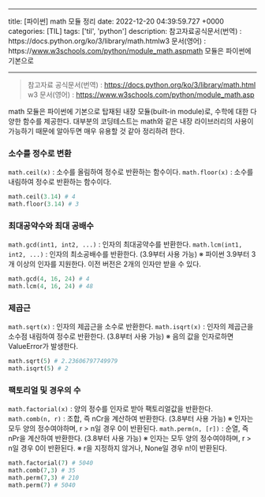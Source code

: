 

---
title: [파이썬] math 모듈 정리
date: 2022-12-20 04:39:59.727 +0000
categories: [TIL]
tags: ['til', 'python']
description: 참고자료공식문서(번역) : https&#x3A;//docs.python.org/ko/3/library/math.htmlw3 문서(영어) : https&#x3A;//www.w3schools.com/python/module_math.aspmath 모듈은 파이썬에 기본으로 


---

> 참고자료
> 공식문서(번역) : https://docs.python.org/ko/3/library/math.html
> w3 문서(영어) : https://www.w3schools.com/python/module_math.asp

math 모듈은 파이썬에 기본으로 탑재된 내장 모듈(built-in module)로, 수학에 대한 다양한 함수를 제공한다.
대부분의 코딩테스트는 math와 같은 내장 라이브러리의 사용이 가능하기 때문에 알아두면 매우 유용할 것 같아 정리하려 한다.

### 소수를 정수로 변환
`math.ceil(x)` : 소수를 올림하여 정수로 반환하는 함수이다.
`math.floor(x)` : 소수를 내림하여 정수로 반환하는 함수이다.

```python
math.ceil(3.14) # 4
math.floor(3.14) # 3
```

### 최대공약수와 최대 공배수
`math.gcd(int1, int2, ...)` : 인자의 최대공약수를 반환한다.
`math.lcm(int1, int2, ...)` : 인자의 최소공배수를 반환한다. (3.9부터 사용 가능)
※ 파이썬 3.9부터 3개 이상의 인자를 지원한다. 이전 버전은 2개의 인자만 받을 수 있다.

```python
math.gcd(4, 16, 24) # 4
math.lcm(4, 16, 24) # 48
```

### 제곱근
`math.sqrt(x)` : 인자의 제곱근을 소수로 반환한다.
`math.isqrt(x)` : 인자의 제곱근을 소수점 내림하여 정수로 반환한다. (3.8부터 사용 가능)
※ 음의 값을 인자로하면 ValueError가 발생한다.

```python
math.sqrt(5) # 2.23606797749979
math.isqrt(5) # 2
```

### 팩토리얼 및 경우의 수
`math.factorial(x)` : 양의 정수를 인자로 받아 팩토리얼값을 반환한다.
`math.comb(n, r)` : 조합, 즉 nCr을 계산하여 반환한다. (3.8부터 사용 가능)
※ 인자는 모두 양의 정수여야하며, r > n일 경우 0이 반환된다.
`math.perm(n, [r])` : 순열, 즉 nPr을 계산하여 반환한다. (3.8부터 사용 가능)
※ 인자는 모두 양의 정수여야하며, r > n일 경우 0이 반환된다.
※ r을 지정하지 않거나, None일 경우 n!이 반환된다.

```python
math.factorial(7) # 5040
math.comb(7,3) # 35
math.perm(7,3) # 210
math.perm(7) # 5040
```


        